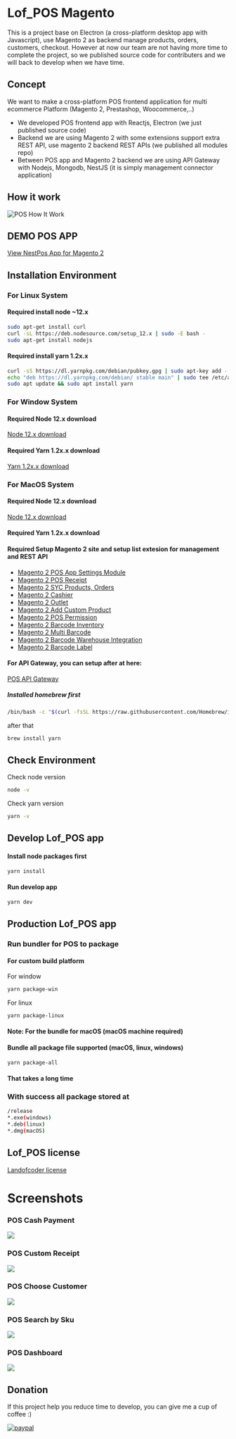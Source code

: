 # Lof_POS Magento

This is a project base on Electron (a cross-platform desktop app with Javascript), use Magento 2 as backend manage products, orders, customers, checkout.
However at now our team are not having more time to complete the project, so we published source code for contributers and we will back to develop when we have time.

## Concept
We want to make a cross-platform POS frontend application for multi ecommerce Platform (Magento 2, Prestashop, Woocommerce,..)
- We developed POS frontend app with Reactjs, Electron (we just published source code)
- Backend we are using Magento 2 with some extensions support extra REST API, use magento 2 backend REST APIs (we published all modules repo)
- Between POS app and Magento 2 backend we are using API Gateway with Nodejs, Mongodb, NestJS (it is simply management connector application)

## How it work

![POS How It Work](./screenshots/POS-how-it-work.png)

## DEMO POS APP

[View NestPos App for Magento 2](https://www.youtube.com/watch?v=TD1OHNjuSt8)

## Installation Environment

### For Linux System

#### Required install node ~12.x

```bash
sudo apt-get install curl
curl -sL https://deb.nodesource.com/setup_12.x | sudo -E bash -
sudo apt-get install nodejs
```


#### Required install yarn 1.2x.x

```bash
curl -sS https://dl.yarnpkg.com/debian/pubkey.gpg | sudo apt-key add -
echo "deb https://dl.yarnpkg.com/debian/ stable main" | sudo tee /etc/apt/sources.list.d/yarn.list
sudo apt update && sudo apt install yarn
```
### For Window System
#### Required Node 12.x download
[Node 12.x download](https://nodejs.org/dist/latest-v12.x/win-x64/node.exe)

#### Required Yarn 1.2x.x download
[Yarn 1.2x.x download](https://classic.yarnpkg.com/latest.msi)

### For MacOS System
#### Required Node 12.x download
[Node 12.x download](https://nodejs.org/dist/latest-v12.x/node-v12.20.0.pkg)

#### Required Yarn 1.2x.x download

#### Required Setup Magento 2 site and setup list extesion for management and REST API

- [Magento 2 POS App Settings Module](https://github.com/landofcoder/module-pos-pos-setting)
- [Magento 2 POS Receipt](https://github.com/landofcoder/module-pos-receipt)
- [Magento 2 SYC Products, Orders](https://github.com/landofcoder/module-pos-pos-sync)
- [Magento 2 Cashier](https://github.com/landofcoder/module-pos-cashier)
- [Magento 2 Outlet](https://github.com/landofcoder/module-pos-outlet)
- [Magento 2 Add Custom Product](https://github.com/landofcoder/module-pos-custom-product)
- [Magento 2 POS Permission](https://github.com/landofcoder/module-pos-permission)
- [Magento 2 Barcode Inventory](https://github.com/landofcoder/module-pos-barcode-inventory)
- [Magento 2 Multi Barcode](https://github.com/landofcoder/module-pos-multi-barcode)
- [Magento 2 Barcode Warehouse Integration](https://github.com/landofcoder/module-pos-barcode-warehouse-integration)
- [Magento 2 Barcode Label](https://github.com/landofcoder/module-pos-barcode-label)

#### For API Gateway, you can setup after at here:

[POS API Gateway](https://github.com/landofcoder/nestpos-gateway-backend)

##### Installed homebrew first

```bash
/bin/bash -c "$(curl -fsSL https://raw.githubusercontent.com/Homebrew/install/HEAD/install.sh)
```
after that
```bash
brew install yarn
```


## Check Environment

Check node version 
```bash
node -v 
```
Check yarn version 
```bash
yarn -v 
```


## Develop Lof_POS app 

#### Install node packages first
```bash
yarn install
```

#### Run develop app

```bash
yarn dev
```

## Production Lof_POS app

### Run bundler for POS to package

#### For custom build platform

For window
```bash
yarn package-win
```

For linux
```bash
yarn package-linux
```


#### Note: For the bundle for macOS (macOS machine required)
 
#### Bundle all package file supported (macOS, linux, windows)
```bash
yarn package-all
``` 
#### That takes a long time



### With success all package stored at 

```bash
/release
*.exe(windows)
*.deb(linux)
*.dmg(macOS)
```


## Lof_POS license 
[Landofcoder license](https://landofcoder.com/license)

# Screenshots

<h3>POS Cash Payment</h3>
<img src="./screenshots/1-POS-core-cash-checkout-1.jpg" />

<h3>POS Custom Receipt</h3>
<img src="./screenshots/2-M2-POS-Custom-Receipt.jpg" />

<h3>POS Choose Customer</h3>
<img src="./screenshots/0-M2-POS-choose-customer-1.jpg" />

<h3>POS Search by Sku</h3>
<img src="./screenshots/0-M2-POS-search-by-sku.jpg" />

<h3>POS Dashboard</h3>
<img src="./screenshots/Magento-2-POS-dashboard.png" />

## Donation

If this project help you reduce time to develop, you can give me a cup of coffee :) 

[![paypal](https://www.paypalobjects.com/en_US/i/btn/btn_donateCC_LG.gif)](https://www.paypal.com/paypalme/allorderdesk)
